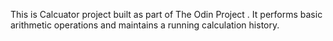 This is Calcuator project built as part of The Odin Project .
It performs basic arithmetic operations and maintains a running calculation history.
